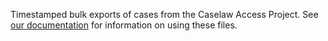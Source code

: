 Timestamped bulk exports of cases from the Caselaw Access Project.
See [our documentation](/bulk/) for information on using these files.
